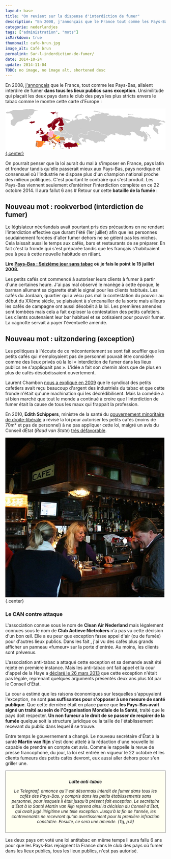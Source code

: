 ```yaml
---
layout: base
title: "On revient sur la dispense d'interdiction de fumer"
description: "En 2008, j'annonçais que le France tout comme les Pays-Bas allaient interdire de fumer dans tous les lieux publics sans exception. Un des points communs dans l"
categorie: nederlandjes
tags: ["administration", "mots"]
isMarkdown: true
thumbnail: cafe-brun.jpg
image_alt: Café brun
permalink: Sur-l-inderdiction-de-fumer/
date: 2014-10-24
update: 2014-11-04
TODO: no image, no image alt, shortened desc
---
```


En 2008, [j'annonçais](/deux-nouvelles-annees) que le France, tout comme les Pays-Bas, allaient interdire de fumer **dans tous les lieux publics sans exception**. Unsimilitude qui plaçait les deux pays dans le club des pays les plus stricts envers le tabac comme le montre cette carte d'Europe :

[![Carte de l'interdiction de fumer dans les lieux publics en Europe](Smoking_ban_europe-2010.png){.center}](https://commons.wikimedia.org/wiki/File:Smoking_ban_europe.PNG)

On pourrait penser que la loi aurait du mal à s'imposer en France, pays latin et frondeur tandis qu'elle passerait mieux aux Pays-Bas, pays nordique et consensuel où l'industrie ne dispose plus d'un champion national proche des milieux politiques. C'est pourtant le contraire qui s'est produit. Les Pays-Bas viennent seulement d’entériner l'interdiction complète en ce 22 octobre 2014. Il aura fallut 6 ans # Retour sur cette **bataille de la fumée** :

<!--excerpt-->

## Nouveau mot : rookverbod (interdiction de fumer)

Le législateur néerlandais avait pourtant pris des précautions en ne rendant l'interdiction effective que durant l'été (1er juillet) afin que les personnes soudainement forcées d'aller fumer dehors ne se gèlent pas les miches. Cela laissait aussi le temps aux cafés, bars et restaurants de se préparer. En fait c'est la fronde qui s'est préparée tandis que les français s'habituaient peu à peu à cette nouvelle habitude en râlant.

**Lire [Pays-Bas : Seizième jour sans tabac](http://meinamsterdam.nl/pays-bas-sans-tabac) où je fais le point le 15 juillet 2008.**

Les petits cafés ont commencé à autoriser leurs clients à fumer à partir d'une certaines heure. J'ai pas mal observé le manège à cette époque, le barman allumant sa cigarette était le signal pour les clients habitués. Les cafés du Jordaan, quartier qui a vécu pas mal la contestation du pouvoir au début du XXème siècle, se plaisaient à s'encanailler de la sorte mais ailleurs les cafés de campagne ont aussi désobéit à la loi. Les premières amendes sont tombées mais cela a fait exploser la contestation des petits cafetiers. Les clients soutenaient leur bar habituel et se cotisaient pour pouvoir fumer. La cagnotte servait à payer l'éventuelle amende.

## Nouveau mot : uitzondering  (exception)

Les politiques à l'écoute de ce mécontentement se sont fait souffler que les petits cafés qui n’employaient pas de personnel pouvait être considéré comme des lieux privés où la loi « interdiction de fumer dans les lieux publics ne s'appliquait pas ». L'idée a fait son chemin alors que de plus en plus de cafés désobéissaient ouvertement.

Laurent Chambon [nous a expliqué en 2009](http://www.laurentchambon.net/2009/06/le-tabac-la-main-dans-le-sac.html) que le syndicat des petits cafetiers avait reçu beaucoup d'argent des industriels du tabac et que cette fronde n'était qu'une machination qui les décrédibilisent. Mais la comédie a si bien marché que tout le monde a continué à croire que l’interdiction de fumer était la cause de tous les maux qui frappait la profession.

En 2010, **Edith Schippers**, ministre de la santé du [gouvernement minoritaire de droite-libérale](/un-gouvernement-minoritaire) a révisé la loi pour autoriser les petits cafés (moins de 70m² et pas de personnel) à ne pas appliquer cette loi, malgré un avis du Conseil dÉtat (*Raad van State*) [très défavorable](http://www.raadvanstate.nl/adviezen/samenvattingen/tekst-samenvatting.html?id=68).

![Un café brun où l'on ne fume plus](cafe-brun.jpg){.center}

### Le CAN contre attaque

L'association connue sous le nom de **Clean Air Nederland** mais légalement connues sous le nom de **Club Actieve Nietrokers** n'a pas vu cette décision d'un bon œil. Elle a eu peur que exception fasse appel d'air (ou de fumée) pour d'autres lieux publics. Dans les fait , j'ai vu des cafés plus grands afficher un panneau «fumeur» sur la porte d'entrée. Au moins, les clients sont prévenus. 

L'association anti-tabac a attaqué cette exception et sa demande avait été rejeté en première instance. Mais les anti-tabac ont fait appel et la cour d'appel de la Haye a [déclaré le 26 mars 2013](http://uitspraken.rechtspraak.nl/inziendocument?id=ECLI:NL:GHDHA:2013:BZ4871) que cette exception n'était pas légale, reprenant quelques arguments présentés deux ans plus tôt par le Conseil d'État. 

La cour a estimé que les raisons économiques sur lesquelles s'appuyaient l'exception, ne sont **pas suffisantes pour s'opposer à une mesure de santé publique**. Que cette dernière était en place parce que **les Pays-Bas avait signé un traité au sein de l'Organisation Mondiale de la Santé**, traité que le pays doit respecter. **Un non fumeur a le droit de se passer de respirer de la fumée** quelque soit la structure juridique ou la taille de l'établissement recevant du public dans lequel il se trouve.

Entre temps le gouvernement a changé. Le nouveau secrétaire d'État à la santé **Martin van Rijn** s'est donc attelé à la rédaction d'une nouvelle loi capable de prendre en compte cet avis. Comme le rappelle la revue de presse francophone, du jour, la loi est entrée en vigueur le 22 octobre et les clients fumeurs des petits cafés devront, eux aussi aller dehors pour s'en griller une.

<!-- HTML -->
<div style="border:1px solid grey; background-color:#FFFFf0; font-size:small; width=530px; text-align:center; padding:1em; font-style:italic;">

**Lutte anti-tabac**

Le Telegraaf, annonce qu’il est désormais interdit de fumer dans tous les cafés des Pays-Bas, y compris dans les petits établissements sans personnel, pour lesquels il était jusqu’à présent fait exception. Le secrétaire d’État à la Santé Martin van Rijn reprend ainsi la décision du Conseil d’État, qui avait jugé illégitime une telle exception. Jusqu’à la fin de l’année, les contrevenants ne recevront qu’un avertissement pour la première infraction constatée. Ensuite, ce sera une amende. (Tg, p.5)

</div>
<!-- / HTML -->

Les deux pays ont voté une loi antitabac en même temps Il aura fallu 6 ans pour que les Pays-Bas rejoignent la France dans le club des pays où fumer dans les lieux publics, tous les lieux publics, n'est pas autorisé.

<!-- post notes:
http://www.arbo-online.nl/nieuws/rookverbod-zonder-uitzonderingen.417660.lynkx?thema=Inrichting%20arbeidsplaatsen 
http://www.eupedia.com/europe/legal_maps_of_europe.shtml#smoking_bans 
http://www.itmac.ie/other-issues/smoking-in-public-places/useful/smoking-ban-map-europe/ 
https://commons.wikimedia.org/wiki/File:Smoking_ban_europe.PNG 
https://nl.wikipedia.org/wiki/Rookverbod#Nederland
--->
